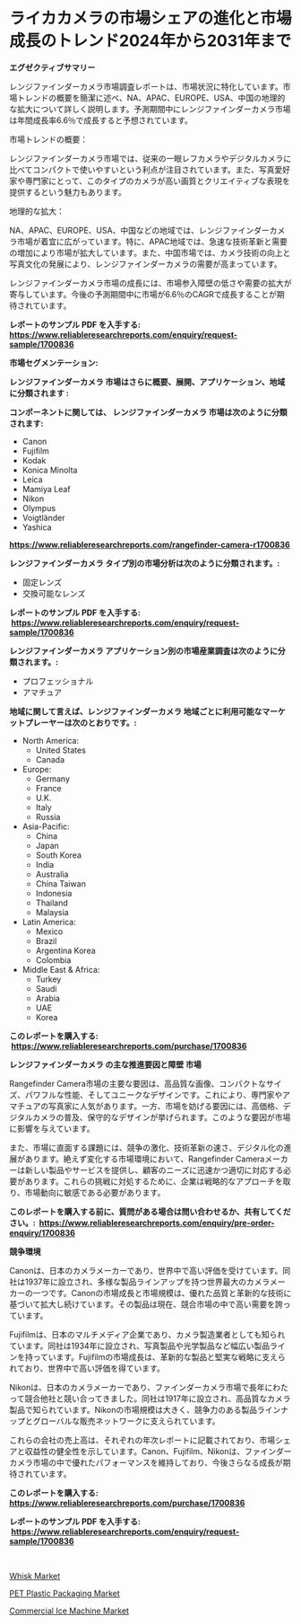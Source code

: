<p><h1>ライカカメラの市場シェアの進化と市場成長のトレンド2024年から2031年まで</h1></p><p><strong>エグゼクティブサマリー</strong></p>
<p><p>レンジファインダーカメラ市場調査レポートは、市場状況に特化しています。市場トレンドの概要を簡潔に述べ、NA、APAC、EUROPE、USA、中国の地理的な拡大について詳しく説明します。予測期間中にレンジファインダーカメラ市場は年間成長率6.6％で成長すると予想されています。</p><p>市場トレンドの概要：</p><p>レンジファインダーカメラ市場では、従来の一眼レフカメラやデジタルカメラに比べてコンパクトで使いやすいという利点が注目されています。また、写真愛好家や専門家にとって、このタイプのカメラが高い画質とクリエイティブな表現を提供するという魅力もあります。</p><p>地理的な拡大：</p><p>NA、APAC、EUROPE、USA、中国などの地域では、レンジファインダーカメラ市場が着宜に広がっています。特に、APAC地域では、急速な技術革新と需要の増加により市場が拡大しています。また、中国市場では、カメラ技術の向上と写真文化の発展により、レンジファインダーカメラの需要が高まっています。</p><p>レンジファインダーカメラ市場の成長には、市場参入障壁の低さや需要の拡大が寄与しています。今後の予測期間中に市場が6.6％のCAGRで成長することが期待されています。</p></p>
<p><strong>レポートのサンプル PDF を入手する: <a href="https://www.reliableresearchreports.com/enquiry/request-sample/1700836">https://www.reliableresearchreports.com/enquiry/request-sample/1700836</a></strong></p>
<p><strong>市場セグメンテーション:</strong></p>
<p><strong> レンジファインダーカメラ 市場はさらに概要、展開、アプリケーション、地域に分類されます :</strong></p>
<p><strong>コンポーネントに関しては、 レンジファインダーカメラ 市場は次のように分類されます: &nbsp;</strong></p>
<p><ul><li>Canon</li><li>Fujifilm</li><li>Kodak</li><li>Konica Minolta</li><li>Leica</li><li>Mamiya Leaf</li><li>Nikon</li><li>Olympus</li><li>Voigtländer</li><li>Yashica</li></ul></p>
<p><strong><a href="https://www.reliableresearchreports.com/rangefinder-camera-r1700836">https://www.reliableresearchreports.com/rangefinder-camera-r1700836</a></strong></p>
<p><strong> レンジファインダーカメラ タイプ別の市場分析は次のように分類されます。:</strong></p>
<p><ul><li>固定レンズ</li><li>交換可能なレンズ</li></ul></p>
<p><strong>レポートのサンプル PDF を入手する: &nbsp;<a href="https://www.reliableresearchreports.com/enquiry/request-sample/1700836">https://www.reliableresearchreports.com/enquiry/request-sample/1700836</a></strong></p>
<p><strong> レンジファインダーカメラ アプリケーション別の市場産業調査は次のように分類されます。:</strong></p>
<p><ul><li>プロフェッショナル</li><li>アマチュア</li></ul></p>
<p><strong>地域に関して言えば、レンジファインダーカメラ 地域ごとに利用可能なマーケットプレーヤーは次のとおりです。:</strong></p>
<p><ul>
    <li>
        North America:
        <ul>
            <li>United States</li>
            <li>Canada</li>
        </ul>
    </li>
    <li>
        Europe:
        <ul>
            <li>Germany</li>
            <li>France</li>
            <li>U.K.</li>
            <li>Italy</li>
            <li>Russia</li>
        </ul>
    </li>
    <li>
        Asia-Pacific:
        <ul>
            <li>China</li>
            <li>Japan</li>
            <li>South Korea</li>
            <li>India</li>
            <li>Australia</li>
            <li>China Taiwan</li>
            <li>Indonesia</li>
            <li>Thailand</li>
            <li>Malaysia</li>
        </ul>
    </li>
    <li>
        Latin America:
        <ul>
            <li>Mexico</li>
            <li>Brazil</li>
            <li>Argentina Korea</li>
            <li>Colombia</li>
        </ul>
    </li>
    <li>
        Middle East & Africa:
        <ul>
            <li>Turkey</li>
            <li>Saudi</li>
            <li>Arabia</li>
            <li>UAE</li>
            <li>Korea</li>
        </ul>
    </li>
    </ul></p>
<p><strong>このレポートを購入する: &nbsp;<a href="https://www.reliableresearchreports.com/purchase/1700836">https://www.reliableresearchreports.com/purchase/1700836</a></strong></p>
<p><strong>レンジファインダーカメラ の主な推進要因と障壁 市場</strong></p>
<p><p>Rangefinder Camera市場の主要な要因は、高品質な画像、コンパクトなサイズ、パワフルな性能、そしてユニークなデザインです。これにより、専門家やアマチュアの写真家に人気があります。一方、市場を妨げる要因には、高価格、デジタルカメラの普及、保守的なデザインが挙げられます。このような要因が市場に影響を与えています。</p><p>また、市場に直面する課題には、競争の激化、技術革新の速さ、デジタル化の進展があります。絶えず変化する市場環境において、Rangefinder Cameraメーカーは新しい製品やサービスを提供し、顧客のニーズに迅速かつ適切に対応する必要があります。これらの挑戦に対処するために、企業は戦略的なアプローチを取り、市場動向に敏感である必要があります。</p></p>
<p><strong>このレポートを購入する前に、質問がある場合は問い合わせるか、共有してください。:&nbsp; <a href="https://www.reliableresearchreports.com/enquiry/pre-order-enquiry/1700836">https://www.reliableresearchreports.com/enquiry/pre-order-enquiry/1700836</a></strong></p>
<p><strong>競争環境</strong></p>
<p><p>Canonは、日本のカメラメーカーであり、世界中で高い評価を受けています。同社は1937年に設立され、多様な製品ラインアップを持つ世界最大のカメラメーカーの一つです。Canonの市場成長と市場規模は、優れた品質と革新的な技術に基づいて拡大し続けています。その製品は現在、競合市場の中で高い需要を誇っています。</p><p>Fujifilmは、日本のマルチメディア企業であり、カメラ製造業者としても知られています。同社は1934年に設立され、写真製品や光学製品など幅広い製品ラインを持っています。Fujifilmの市場成長は、革新的な製品と堅実な戦略に支えられており、世界中で高い評価を得ています。</p><p>Nikonは、日本のカメラメーカーであり、ファインダーカメラ市場で長年にわたって競合他社と競い合ってきました。同社は1917年に設立され、高品質なカメラ製品で知られています。Nikonの市場規模は大きく、競争力のある製品ラインナップとグローバルな販売ネットワークに支えられています。</p><p>これらの会社の売上高は、それぞれの年次レポートに記載されており、市場シェアと収益性の健全性を示しています。Canon、Fujifilm、Nikonは、ファインダーカメラ市場の中で優れたパフォーマンスを維持しており、今後さらなる成長が期待されています。</p></p>
<p><strong>このレポートを購入する: &nbsp; <a href="https://www.reliableresearchreports.com/purchase/1700836">https://www.reliableresearchreports.com/purchase/1700836</a></strong></p>
<p><strong>レポートのサンプル PDF を入手する: &nbsp;<a href="https://www.reliableresearchreports.com/enquiry/request-sample/1700836">https://www.reliableresearchreports.com/enquiry/request-sample/1700836</a></strong><strong></strong></p>
<p>&nbsp;</p>
<p><p><a href="https://www.linkedin.com/pulse/whisk-market-trends-analysis-forecasted-period-2024-2031-vlwze?trackingId=I%2BEfQE9bleVfhV%2FbzBAPlg%3D%3D">Whisk Market</a></p><p><a href="https://www.linkedin.com/pulse/pet-plastic-packaging-market-share-evolution-growth-trends-7agye?trackingId=2iBsi4DHx9dNlvYW7tfARw%3D%3D">PET Plastic Packaging Market</a></p><p><a href="https://www.linkedin.com/pulse/commercial-ice-machine-market-furnishes-information-share-akbxe?trackingId=6VD%2FoQFLDoUO6AiWyZNx8w%3D%3D">Commercial Ice Machine Market</a></p></p>